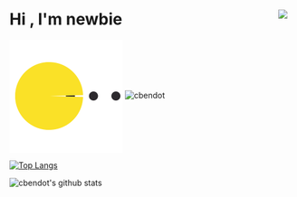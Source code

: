 <h1>Hi <img src="https://github.com/TheDudeThatCode/TheDudeThatCode/blob/master/Assets/Hi.gif" width="29px" align="right">, I'm newbie</h1> 

<img align="center" src="https://raw.githubusercontent.com/Aniket965/Aniket965/master/pacman.svg?sanitize=true" width="200" height="200">

<img src="https://komarev.com/ghpvc/?username=cbendot&style=flat-square" alt="cbendot" width="350" height="60" />

[![Top Langs](https://github-readme-stats.vercel.app/api/top-langs/?username=cbendot&layout=compact)](https://github.com/cbendot/cbendot)


![cbendot's github stats](https://github-readme-stats.vercel.app/api?username=cbendot&show_icons=true&theme=dracula&count_private=true)

